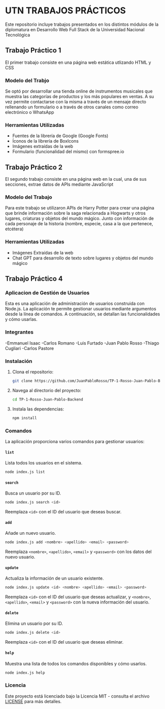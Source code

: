 # UTN TRABAJOS PRÁCTICOS

Este repositorio incluye trabajos presentados en los distintos módulos de la diplomatura en Desarrollo Web Full Stack de la Universidad Nacional Tecnológica

## Trabajo Práctico 1

El primer trabajo consiste en una página web estática utlizando HTML y CSS

### Modelo del Trabjo

Se optó por desarrollar una tienda online de instrumentos musicales que muestra las categorías de productos y los más populares en ventas. A su vez permite contactarse con la misma a través de un mensaje directo rellenando un formulario o a través de otros canales como correo electrónico o WhatsApp

### Herramientas Utilizadas

- Fuentes de la librería de Google (Google Fonts)
- Íconos de la librería de BoxIcons
- Imágenes extraídas de la web
- Formulario (funcionalidad del mismo) con formspree.io


## Trabajo Práctico 2

El segundo trabajo consiste en una página web en la cual, una de sus secciones, extrae datos de APIs mediante JavaScript

### Modelo del Trabajo

Para este trabajo se utilizaron APIs de Harry Potter para crear una página que brinde información sobre la saga relacionada a Hogwarts y otros lugares, criaturas y objetos del mundo mágico. Junto con información de cada personaje de la historia (nombre, especie, casa a la que pertenece, etcétera)

### Herramientas Utilizadas

- Imágenes Extraídas de la web
- Chat GPT para desarrollo de texto sobre lugares y objetos del mundo mágico


## Trabajo Práctico 4

### Aplicacion de Gestión de Usuarios

Esta es una aplicación de administración de usuarios construida con Node.js. La aplicación te permite gestionar usuarios mediante argumentos desde la línea de comandos. A continuación, se detallan las funcionalidades y cómo usarlas.

### Integrantes

-Emmanuel Isaac
-Carlos Romano
-Luis Furtado
-Juan Pablo Rosso
-Thiago Cugliari
-Carlos Pastore

### Instalación

1. Clona el repositorio:

    ```bash
    git clone https://github.com/JuanPabloRosso/TP-1-Rosso-Juan-Pablo-Backend.git
    ```

2. Navega al directorio del proyecto:

    ```bash
    cd TP-1-Rosso-Juan-Pablo-Backend

    ```

3. Instala las dependencias:

    ```bash
    npm install
    ```

### Comandos

La aplicación proporciona varios comandos para gestionar usuarios:

#### `list`

Lista todos los usuarios en el sistema.

```bash
node index.js list
```

#### `search`

Busca un usuario por su ID.

```bash
node index.js search <id>
```

Reemplaza `<id>` con el ID del usuario que deseas buscar.

#### `add`

Añade un nuevo usuario.

```bash
node index.js add <nombre> <apellido> <email> <password>
```

Reemplaza `<nombre>`, `<apellido>`, `<email>` y `<password>` con los datos del nuevo usuario.

#### `update`

Actualiza la información de un usuario existente.

```bash
node index.js update <id> <nombre> <apellido> <email> <password>
```

Reemplaza `<id>` con el ID del usuario que deseas actualizar, y `<nombre>`, `<apellido>`, `<email>` y `<password>` con la nueva información del usuario.

#### `delete`

Elimina un usuario por su ID.

```bash
node index.js delete <id>
```

Reemplaza `<id>` con el ID del usuario que deseas eliminar.

#### `help`

Muestra una lista de todos los comandos disponibles y cómo usarlos.

```bash
node index.js help
```

### Licencia

Este proyecto está licenciado bajo la Licencia MIT - consulta el archivo [LICENSE](LICENSE) para más detalles.
